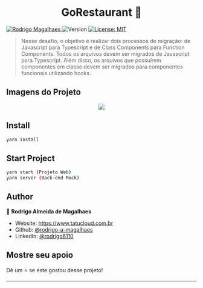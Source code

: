 <h1 align="center">GoRestaurant 👋</h1>
<p>
  <a href="https://www.linkedin.com/in/rodrigo6110/" title="Rodrigo Magalhaes">
    <img 
      alt="Rodrigo Magalhaes" 
      src="https://img.shields.io/badge/-Rodrigo-5965e0?style=flat&logo=Linkedin&logoColor=white" />
   </a>
  <img alt="Version" src="https://img.shields.io/badge/version-1.0.0-blue.svg?cacheSeconds=2592000" />
  <a href="#" target="_blank">
    <img alt="License: MIT" src="https://img.shields.io/badge/License-MIT-yellow.svg" />
  </a>
</p>

> Nesse desafio, o objetivo é realizar dois processos de migração: de Javascript para Typescript e de Class Components para Function Components. Todos os arquivos devem ser migrados de Javascript para Typescript. Além disso, os arquivos que possuírem componentes em classe devem ser migrados para componentes funcionais utilizando hooks.

## Imagens do Projeto
<p align="center">
  <img src="https://github.com/rodrigo-a-magalhaes/modulo-02-desafio-02-restaurante/blob/master/github/GoRestaurant.gif?raw=true">
</p>

## Install

```sh
yarn install
```

## Start Project

```sh
yarn start (Projeto Web)
yarn server (Back-end Mock)
```

## Author

👤 **Rodrigo Almeida de Magalhaes**

* Website: https://www.tatucloud.com.br
* Github: [@rodrigo-a-magalhaes](https://github.com/rodrigo-a-magalhaes)
* LinkedIn: [@rodrigo6110](https://linkedin.com/in/rodrigo6110)

## Mostre seu apoio

Dê um ⭐️ se este gostou desse projeto!

***
